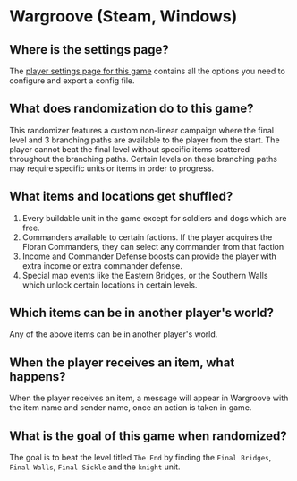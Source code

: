# Wargroove (Steam, Windows)

## Where is the settings page?

The [player settings page for this game](../player-settings) contains all the options you need to configure and export a
config file.

## What does randomization do to this game?

This randomizer features a custom non-linear campaign where the final level and 3 branching paths are available to the 
player from the start. The player cannot beat the final level without specific items scattered throughout the branching 
paths. Certain levels on these branching paths may require specific units or items in order to progress.

## What items and locations get shuffled?

1. Every buildable unit in the game except for soldiers and dogs which are free.
2. Commanders available to certain factions. If the player acquires the Floran Commanders, they can select any commander
from that faction
3. Income and Commander Defense boosts can provide the player with extra income or extra commander defense.
4. Special map events like the Eastern Bridges, or the Southern Walls which unlock certain locations in certain levels.

## Which items can be in another player's world?

Any of the above items can be in another player's world.

## When the player receives an item, what happens?

When the player receives an item, a message will appear in Wargroove with the item name and sender name, once an action 
is taken in game.

## What is the goal of this game when randomized?

The goal is to beat the level titled `The End` by finding the `Final Bridges`, `Final Walls`, `Final Sickle` and the 
`knight` unit.
